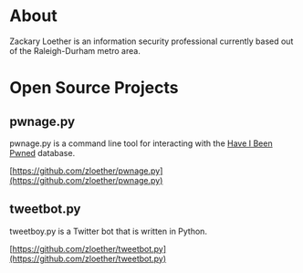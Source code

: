 # About
Zackary Loether is an information security professional currently based out of the Raleigh-Durham metro area.

# Open Source Projects
## pwnage.py
pwnage.py is a command line tool for interacting with the [Have I Been Pwned](https://haveibeenpwned.com/) database.

[https://github.com/zloether/pwnage.py](https://github.com/zloether/pwnage.py)

## tweetbot.py
tweetboy.py is a Twitter bot that is written in Python.

[https://github.com/zloether/tweetbot.py](https://github.com/zloether/tweetbot.py)
